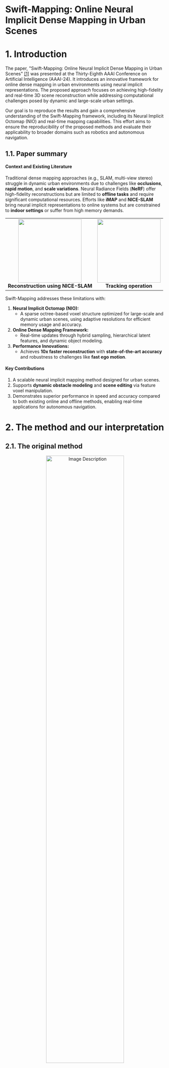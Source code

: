 # Swift-Mapping: Online Neural Implicit Dense Mapping in Urban Scenes


# 1. Introduction

The paper, "Swift-Mapping: Online Neural Implicit Dense Mapping in Urban Scenes" [[1]](#1-wu-ke-kaizhao-zhang-mingzhe-gao-jieru-zhao-zhongxue-gan-and-wenchao-ding-swift-mapping-online-neural-implicit-dense-mapping-in-urban-scenes-proceedings-of-the-aaai-conference-on-artificial-intelligence-38-no-6-march-24-2024-604856-httpsdoiorg101609aaaiv38i628420) was presented at the Thirty-Eighth AAAI Conference on Artificial Intelligence (AAAI-24). It introduces an innovative framework for online dense mapping in urban environments using neural implicit representations. The proposed approach focuses on achieving high-fidelity and real-time 3D scene reconstruction while addressing computational challenges posed by dynamic and large-scale urban settings.

Our goal is to reproduce the results and gain a comprehensive understanding of the Swift-Mapping framework, including its Neural Implicit Octomap (NIO) and real-time mapping capabilities. This effort aims to ensure the reproducibility of the proposed methods and evaluate their applicability to broader domains such as robotics and autonomous navigation.

## 1.1. Paper summary

#### Context and Existing Literature

Traditional dense mapping approaches (e.g., SLAM, multi-view stereo) struggle in dynamic urban environments due to challenges like **occlusions**, **rapid motion**, and **scale variations**. Neural Radiance Fields (**NeRF**) offer high-fidelity reconstructions but are limited to **offline tasks** and require significant computational resources. Efforts like **iMAP** and **NICE-SLAM** bring neural implicit representations to online systems but are constrained to **indoor settings** or suffer from high memory demands.

<table>
  <tr>
    <td align="center">
      <img src="./media/apartment_niceslam.gif" height="200px" /><br>
      <b>Reconstruction using NICE-SLAM</b>
    </td>
    <td align="center">
      <img src="./media/apartment_depth_color.gif" height="200px" /><br>
      <b>Tracking operation</b>
    </td>
  </tr>
</table>

Swift-Mapping addresses these limitations with:
1. **Neural Implicit Octomap (NIO):**
   - A sparse octree-based voxel structure optimized for large-scale and dynamic urban scenes, using adaptive resolutions for efficient memory usage and accuracy.
2. **Online Dense Mapping Framework:**
   - Real-time updates through hybrid sampling, hierarchical latent features, and dynamic object modeling.
3. **Performance Innovations:**
   - Achieves **10x faster reconstruction** with **state-of-the-art accuracy** and robustness to challenges like **fast ego motion**.

#### Key Contributions

1. A scalable neural implicit mapping method designed for urban scenes.
2. Supports **dynamic obstacle modeling** and **scene editing** via feature voxel manipulation.
3. Demonstrates superior performance in speed and accuracy compared to both existing online and offline methods, enabling real-time applications for autonomous navigation.


# 2. The method and our interpretation

## 2.1. The original method

<div align="center">
  <img src="./media/swift_mapping_banner.png" alt="Image Description" width="70%">
  <p><em>Figure 1: The Swift-Mapping pipeline</em></p>
</div>

### Methodology Overview
The method introduced in this paper primarily fuses RGB data from a camera and sparse point cloud data from a LiDAR using an MLP decoder to generate a map in the form of an octree structure. Initially, it takes RGB and sparse point cloud data, utilizing the CompletionFormer [[2]](#2-y-zhang-x-guo-m-poggi-z-zhu-g-huang-and-s-mattoccia-completionformer-depth-completion-with-convolutions-and-vision-transformers-2023-ieeecvf-conference-on-computer-vision-and-pattern-recognition-cvpr-vancouver-bc-canada-2023-pp-18527-18536-doi-101109cvpr52729202301777) framework for depth completion to interpolate sparse depth information and produce dense depth inputs.

Next, it initializes the octree structure to generate an octomap using this information by sparsely sampling the depth information along each ray and incorporating the camera pose. After initializing the octomap, feature vectors representing color and depth are generated using trilinear interpolation. Simultaneously, positional encoding is applied to create feature vectors representing the position of each voxel within the map. The generated color and depth feature vectors are combined with learnable memorization parameters to manage the retention and forgetting of features between frames. The resulting feature vectors, including positional encodings, are concatenated into a single feature vector and fed into an MLP decoder. This decoder adopts the ConvOnet architecture, which consists of five fully connected layers with a residual connection added to the third layer.

The network is trained using a combination of photometric loss, which penalizes the loss of RGB information, and geometric loss, which penalizes the loss of depth information. Finally, the output of the MLP decoder is used to reconstruct dense RGBD maps or generate 3D meshes using the Marching Cubes algorithm. Additionally, the MOTSFusion [[3]](#3-j-luiten-t-fischer-and-b-leibe-track-to-reconstruct-and-reconstruct-to-track-in-ieee-robotics-and-automation-letters-vol-5-no-2-pp-1803-1810-april-2020-doi-101109lra20202969183) framework is employed to generate a moving octree structure, enabling the modeling of dynamic environments without the need to retrain the network. The generated moving octree can also be utilized to modify the position of objects offline.

### Steps of the Algorithm
1. *Depth Completion:*
   - Utilizes the CompletionFormer framework to interpolate sparse depth into dense depth inputs.

2. *Octree Initialization:*
   - Initializes the Neural Implicit Octomap (NIO) associating valid octree voxels with latent features.
   - Sparse sampling of depth information along rays using the camera pose.

3. *Distance Adaptive Voxel Initialization:*
   - Voxels are initialized with resolutions that adapt to the distance of the region from the camera.
   - Nearby regions use finer resolution, while distant regions use coarser resolution to optimize memory and computational efficiency.
   - Voxel resolution at level $` k `$ is calculated as:
   
   $$\text{Voxel Resolution at Level } k = l \cdot 2^k$$, 
   
   where $` l = \text{minimum resolution} `$.
   
   - Voxel resolutions are dynamically selected based on scale variation at different distances:
   
   $$2^{k-K} \cdot d_{\text{max}} \leq \text{distance} < 2^{k-K+1} \cdot d_{\text{max}},$$
   
   where $` d_{\text{max}} `$ is the maximum sampling distance.

4. *Feature Vector Generation:*
   - *Depth and Color Features:* Generated via trilinear interpolation from neighboring voxels.
   - *Position Encoding:* Encodes spatial position of voxels in the map.
   - *Trainable Memorization Parameters ($` \alpha_k `$ and $` \beta_k `$):* Control the forgetting and retention of features across frames.

   Each voxel at level $` k `$ is associated with latent feature vectors for depth ($` \phi_d^k `$) and color ($` \phi_c^k `$):

   $$\phi_d^k(p) = (\phi_d^k(p), \alpha_k \phi_d^k(p), \alpha_k^2 \phi_d^k(p), \dots, \alpha_k^{2^{K-k}} \phi_d^k(p))$$

   $$\phi_c^k(p) = (\phi_c^k(p), \beta_k \phi_c^k(p), \beta_k^2 \phi_c^k(p), \dots, \beta_k^{2^{K-k}} \phi_c^k(p)).$$

   These latent vectors are concatenated across all levels $` k `$ using a max-pooling operation:

   $$\phi_d(p) = \max_k (|\phi_d^k(p)|), \quad \phi_c(p) = \max_k (|\phi_c^k(p)|).$$

5. *MLP Decoding:*
   - Combines feature vectors and feeds them into an MLP decoder following the ConvOnet architecture.
   - The decoder comprises 5 fully connected layers with residual connections on the third layer.
   - Predictions for occupancy ($` o_p `$) and color ($` c_p `$) are made as follows:
   
   $$o_p = f_\theta^d(p, \phi_d(p)), \quad c_p = f_\omega^c(p, \phi_c(p)).$$

6. *Training Objectives:*
   - *Photometric Loss ($` L_p `$):* Penalizes RGB information loss.
   
   $$L_p = \frac{1}{M} \sum_{m=1}^M || I_m - \hat{I}_m ||^2$$

   - *Geometric Loss ($` L_d `$):* Penalizes depth information loss.
   
   $$L_d = \frac{1}{M} \sum_{m=1}^M || D_m - \hat{D}_m ||^2$$

   - Combined optimization target:
   
   $$\min_{\theta, \omega, \alpha, \beta, \phi_d, \phi_c} (\lambda_d L_d + \lambda_p L_p)$$

7. *Output Generation:*
   - Dense RGB-D maps.
   - 3D meshes generated using *Marching Cubes*.

8. *Dynamic Scene Handling:*
   - Utilizes MOTSFusion to create a Moving Octree, modeling dynamic obstacles without retraining.
   - Supports scene editing by manipulating voxel features offline.


### Main Steps
1. Feed RGB and sparse point cloud data.
2. Initialize the Neural Implicit Octomap with adaptive voxel resolutions.
3. Train the MLP decoder using photometric and geometric losses.
4. Generate dense RGB-D maps or 3D meshes.
5. Optionally, use the Moving Octree for dynamic scene modeling or offline editing.

## 2.2. Our interpretation

### Depth Completion
In the KITTI dataset, we can only obtain the lidar and RGB data along with the camera pose. Since the lidar data is sparse, we need to find a way to calculate the depth information to be able to construct Octree structure. As is it addressed in Swift-Mapping, we are utilizing CompletionFormer to obtain the depth frame. 

<table>
  <tr>
    <td align="center">
      <img src="./data/lidar.png" /><br>
    </td>
  </tr>
  <tr>
    <td align="center">
      <img src="./data/rgb.png" /><br>
    </td>
  </tr>
  <tr>
    <td align="center">
      <img src="./data/depth.png" /><br>
      <b>Figure 2: Lidar and RGB frames processed to obtain depth frame using CompletionFormer Network [2]</b>
    </td>
  </tr>
</table>

### Octree Structure
We are simply utilizing the OctoMap API to obtain the octree voxel structure. The result is given in the below figure. Note that the octree structure is created in C++ and we used Pybind11 library to bind the octree API to the training code written Python.

<div align="center">
  <img src="./media/octomap_result.gif" alt="Image Description" width="70%">
  <p><em>Figure 3: Volume encoder, 3D features</em></p>
</div>

### Dataset Usage
We directly use the KITTI dataset as it provides depth frames corresponding to RGB frames, along with intrinsic and extrinsic camera parameters. These parameters enable the construction of a point cloud for each frame at any given time using depth and RGB frames. Additionally, the camera pose information is utilized to accurately localize the generated point cloud during each iteration.

### Neural Implicit Octomap Structure
We constructed the octree using the well-known OctoMap library. This library includes built-in features that allow for the efficient storage of data and facilitate various tasks, such as ray casting for sparse sampling. 

By employing ConvOnet [[5]](#5-songyou-peng-and-michael-niemeyer-and-lars-mescheder-and-marc-pollefeys-and-andreas-geiger-2020-convolutional-occupancy-networks-httpsarxivorgabs200304618) we encode the RGB and depth data to obtain latent vectors for each valid voxel in the octree structure. Only using the relevant part of ConvOnet, which is the encoder of it, we are able to extract the depth and RGB feature vectors to feed them into MLPs.  

<div align="center">
  <img src="./media/volume_encoder.png" alt="Image Description" width="70%">
  <p><em>Figure 4: Volume encoder, 3D features</em></p>
</div>

After the 3D feature volume (assigning a feature vector for sampled voxels) is obtained using PointNet encoder, latent vectors are extracted for each of the sampled voxels in the neural implicit octomap using 3D U-Net. Lastly, hierarchical latent vectors are extracted as explained before.

<div align="center">
  <img src="./media/convonet_encoder_decoder.png" alt="Image Description" width="70%">
  <p><em>Figure 5: Feature vectors in a voxel grid (left), latent vectors are extracted using 3D U-Net (middle), latent vectors are fed to two different occupancy networks to predict depth and color (right)</em></p>
</div>

After the hierarchical latent vectors are extracted, they are passed through an MLP decoder with two heads (for depth and color, seperately) named as occupancy network to predict depth and color values for an input point. The encoder and decoder are traned together for this purpose.

### Sparse Sampling
We randomly cast rays at an order of ten thousands from camera pose in octomap. If the a ray does not hit any voxel, we recast another random ray until it hits a voxel in the octomap. Doing this for a number of times we generate a dataset for the network to extract latent vectors.  


# 3. Experiments and results

## 3.1. Experimental setup
We trained the encoder-decoder pair for 5000 samples sampled from the octomap generated from a single depth-color frame pair taken from KITTI dataset. We trained our network with a batch size of 32 for 16 epochs with Adam Optimizer.

## 3.2. Running the code
We first set the software environment to be able to use different software packages at once. To do that we first generate a docker container since each user has the possibility to face a compability issue while dealing with the third party software packages. We are using the same or similar software as it is used by the authors of Swift-Mapping.

One can setup the software environment following the below steps:
-  Install [Docker Engine](https://docs.docker.com/engine/install/) and create a docker usergroup and add the user in it following [the guide](https://docs.docker.com/engine/install/linux-postinstall/#manage-docker-as-a-non-root-user).
-  Install [VS Code](https://code.visualstudio.com/) and the required [Dev Containers](https://marketplace.visualstudio.com/items?itemName=ms-vscode-remote.remote-containers) extension pack.
-  After setting up the container inside VS Code, run [the script](https://github.com/CENG501-Projects/CENG501-Fall2024/blob/main/KoyuncuOzkaya/script.sh) with sudo privileges.
-  At the last stage, follow the guides written inside the software package's README files.

The following directory structure is used with the datasets included:

```
.
├── CMakeLists.txt
├── data
├── dataset.py
├── extern
├── generate_octomap_and_cast.py
├── interpolate.py
├── media
├── net.py
├── nice-slam
├── octomap_pybind.cpp
├── positional_encode.py
├── Readme.md
├── script.sh
├── trainer.py
├── unet3d.py
└── voxel_utils.py
```

One can train the model following the upcoming commands:
- `mkdir build && cd build && cmake .. && make`
- `python generate_octomap_and_cast.py`

You can download the pretrained checkpoints from [Google Drive](https://drive.google.com/drive/folders/1V7iCZmOJwOopxQHPaP3lY6scvVIz2jMV?usp=sharing) 


## 3.3. Results
After training the model for 16 epochs, we obtained the following loss graph. As it is shown in the graph, losses converges after nearly 8 epochs for the mentioned dataset. The quick convergence of the network can be related to the small size of the dataset that we trained on. Higher the dataset size, longer it takes and the validation accuracy can be further increased.

<div align="center">
  <img src="./media/loss.png" alt="Image Description" width="100%">
  <p><em>Figure 6: Training and Validation Losses after 16 Epochs</em></p>
</div>

The expected end results are given in Swift-Mapping as n the below figure.

<div align="center">
  <img src="./media/quantitative_results.png" alt="Image Description" width="100%">
  <p><em>Figure 7: Quantitative evaluation of volume rendering (from Swift-Mapping)</em></p>
</div>

After running the model the following output is expected to be obtained and NICE-SLAM comparison is also given.

<div align="center">
  <img src="./media/mapping.png" alt="Image Description" width="50%">
  <p><em>Figure 8: Expected result (from Swift-Mapping)</em></p>
</div>


# 4. Conclusion
The focus of this project is mainly trying to reproduce the results obtained in the paper Swift-Mapping. However, due to the non-clear language used in the paper and not mentioning some of the most important details about the work such as the encoder network usage to generate latent feature vectors, training setting details, how to utilize and/or construct Octree structure and unclear performence metrics we were able to produce the work with high number of assumptions. The paper claims that the work can be run in real time; however, even generating a simple Octree structure from a single depth-color frame pair takes more time than a second. Overall, with some more time the implementation can be improved further and optimized to make it perform better but in the limited time of the project implementation the progress is still satisfactory. The work here is promising real time urban area mapping. However, there is a gap to be filled with a serious attention. 


# 5. References

#### [1] Wu, Ke, Kaizhao Zhang, Mingzhe Gao, Jieru Zhao, Zhongxue Gan, and Wenchao Ding. “Swift-Mapping: Online Neural Implicit Dense Mapping in Urban Scenes.” Proceedings of the AAAI Conference on Artificial Intelligence 38, no. 6 (March 24, 2024): 6048–56. https://doi.org/10.1609/aaai.v38i6.28420.
#### [2] Y. Zhang, X. Guo, M. Poggi, Z. Zhu, G. Huang and S. Mattoccia, "CompletionFormer: Depth Completion with Convolutions and Vision Transformers," 2023 IEEE/CVF Conference on Computer Vision and Pattern Recognition (CVPR), Vancouver, BC, Canada, 2023, pp. 18527-18536, doi: 10.1109/CVPR52729.2023.01777.
#### [3] J. Luiten, T. Fischer and B. Leibe, "Track to Reconstruct and Reconstruct to Track," in IEEE Robotics and Automation Letters, vol. 5, no. 2, pp. 1803-1810, April 2020, doi: 10.1109/LRA.2020.2969183.
#### [4] Zhu, Z., Peng, S., Larsson, V., Xu, W., Bao, H., Cui, Z., Oswald, M. R., & Pollefeys, M. (2022). Nice-slam: Neural implicit scalable encoding for slam. 2022 IEEE/CVF Conference on Computer Vision and Pattern Recognition (CVPR). https://doi.org/10.1109/cvpr52688.2022.01245
#### [5] Songyou Peng and Michael Niemeyer and Lars Mescheder and Marc Pollefeys and Andreas Geiger (2020). Convolutional Occupancy Networks. https://arxiv.org/abs/2003.04618

# Contact

- **Yavuz Selim Özkaya**  
  Email: [e230518@metu.edu.tr](mailto:e230518@metu.edu.tr)  
  LinkedIn: [yavuzselimozkaya](https://www.linkedin.com/in/yavuzselimozkaya/)  
  GitHub: [ysozkaya](https://github.com/ysozkaya)

- **Eminalp Koyuncu**  
  Email: [e230788@metu.edu.tr](mailto:e230788@metu.edu.tr)  
  LinkedIn: [eminalp-koyuncu](https://www.linkedin.com/in/eminalp-koyuncu/)  
  GitHub: [eminalpkoyuncu](https://github.com/eminalpkoyuncu)
  
